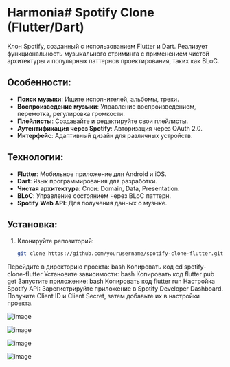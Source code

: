 # Harmonia# Spotify Clone (Flutter/Dart)

Клон Spotify, созданный с использованием Flutter и Dart. Реализует функциональность музыкального стриминга с применением чистой архитектуры и популярных паттернов проектирования, таких как BLoC.

## Особенности:
- **Поиск музыки**: Ищите исполнителей, альбомы, треки.
- **Воспроизведение музыки**: Управление воспроизведением, перемотка, регулировка громкости.
- **Плейлисты**: Создавайте и редактируйте свои плейлисты.
- **Аутентификация через Spotify**: Авторизация через OAuth 2.0.
- **Интерфейс**: Адаптивный дизайн для различных устройств.

## Технологии:
- **Flutter**: Мобильное приложение для Android и iOS.
- **Dart**: Язык программирования для разработки.
- **Чистая архитектура**: Слои: Domain, Data, Presentation.
- **BLoC**: Управление состоянием через BLoC паттерн.
- **Spotify Web API**: Для получения данных о музыке.

## Установка:
1. Клонируйте репозиторий:
   ```bash
   git clone https://github.com/yourusername/spotify-clone-flutter.git
Перейдите в директорию проекта:
bash
Копировать код
cd spotify-clone-flutter
Установите зависимости:
bash
Копировать код
flutter pub get
Запустите приложение:
bash
Копировать код
flutter run
Настройка Spotify API:
Зарегистрируйте приложение в Spotify Developer Dashboard.
Получите Client ID и Client Secret, затем добавьте их в настройки проекта.


![image](https://github.com/user-attachments/assets/776754a9-d054-448d-9895-628d286059dc)


![image](https://github.com/user-attachments/assets/5163cf21-9135-48db-a211-40e3f1eede6b)

![image](https://github.com/user-attachments/assets/349489cf-423a-49a2-b2cf-b5d5db0cf190)

![image](https://github.com/user-attachments/assets/2ce69a0d-afcd-41d7-b2f0-24a36c110ca1)

